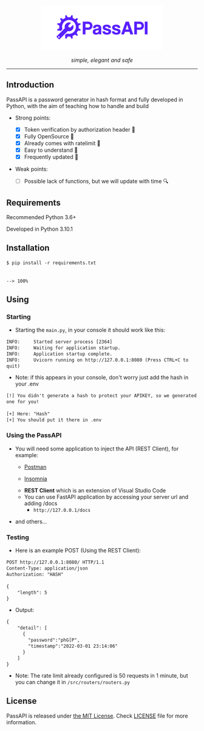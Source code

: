 <p align="center">
  <img src="/img/PassAPI.png">
</p>

<div align="center">
    <em>simple, elegant and safe</em>
</div>

---

## Introduction
PassAPI is a password generator in hash format and fully developed in Python, with the aim of teaching how to handle and build
- Strong points:

    - [x] Token verification by authorization header :tada:
    - [x] Fully OpenSource :tada:
    - [x] Already comes with ratelimit :tada:
    - [x] Easy to understand :tada:
    - [x] Frequently updated :tada:

- Weak points:
    - [ ] Possible lack of functions, but we will update with time 🔍

## Requirements
Recommended Python 3.6+

Developed in Python 3.10.1

## Installation

```console
$ pip install -r requirements.txt


--> 100%
```

## Using
### Starting 
* Starting the `main.py`, in your console it should work like this:

```console
INFO:     Started server process [2364]
INFO:     Waiting for application startup.
INFO:     Application startup complete.
INFO:     Uvicorn running on http://127.0.0.1:8080 (Press CTRL+C to quit)
```

* Note: if this appears in your console, don't worry just add the hash in your .env 

```console
[!] You didn't generate a hash to protect your APIKEY, so we generated one for you!
 
[+] Here: "Hash"
[+] You should put it there in .env  
```

### Using the PassAPI

* You will need some application to inject the API (REST Client), for example:

    -   <p>
            <a href="https://www.postman.com/">Postman</a>
        </p>
    - <p>
        <a href="https://insomnia.rest/">Insomnia</a>
     </p>

    - **REST Client** which is an extension of Visual Studio Code
    - You can use FastAPI application by accessing your server url and adding /docs
        - `http://127.0.0.1/docs`
* and others...

### Testing

* Here is an example POST (Using the REST Client):

```console
POST http://127.0.0.1:8080/ HTTP/1.1
Content-Type: application/json
Authorization: "HASH"

{
    "length": 5
}
```

* Output:

```console
{
    "detail": [
      {
        "password":"phG[P",
        "timestamp":"2022-03-01 23:14:06"
      }
    ]
}
```

* Note: The rate limit already configured is 50 requests in 1 minute, but you can change it in `/src/routers/routers.py`

## License

PassAPI is released under [the MIT License](LICENSE). Check [LICENSE](LICENSE) file for more information.
